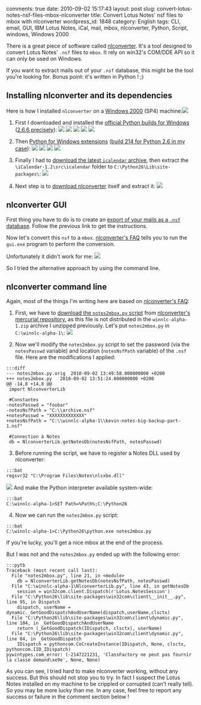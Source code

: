 comments: true
date: 2010-09-02 15:17:43
layout: post
slug: convert-lotus-notes-nsf-files-mbox-nlconverter
title: Convert Lotus Notes' nsf files to mbox with nlconverter
wordpress_id: 1848
category: English
tags: CLI, email, GUI, IBM Lotus Notes, iCal, mail, mbox, nlconverter, Python, Script, windows, Windows 2000

There is a great piece of software called [nlconverter](http://code.google.com/p/nlconverter/). It's a tool designed to convert Lotus Notes' `.nsf` files to `mbox`. It rely on win32's COM/DDE API so it can only be used on Windows.

If you want to extract mails out of your `.nsf` database, this might be the tool you're looking for. Bonus point: it's written in Python ! ;)

## Installing nlconverter and its dependencies

Here is how I installed `nlconverter` on a [Windows 2000](http://www.amazon.com/gp/product/B0006HMWO4/ref=as_li_tf_tl?ie=UTF8&tag=kevideld-20&linkCode=as2&camp=217145&creative=399381&creativeASIN=B0006HMWO4) (SP4) machine:![](http://www.assoc-amazon.com/e/ir?t=kevideld-20&l=as2&o=1&a=B0006HMWO4&camp=217145&creative=399381)

  1. First I downloaded and installed the [official Python builds for Windows](http://www.python.org/download/releases/) ([2.6.6 precisely](http://www.python.org/ftp/python/2.6.6/python-2.6.6.msi)):
[![](http://kevin.deldycke.com/wp-content/uploads/2010/08/001-python-266-install-on-windows-2000-300x255.png)](http://kevin.deldycke.com/wp-content/uploads/2010/08/001-python-266-install-on-windows-2000.png)
[![](http://kevin.deldycke.com/wp-content/uploads/2010/08/002-python-266-install-on-windows-2000-300x255.png)](http://kevin.deldycke.com/wp-content/uploads/2010/08/002-python-266-install-on-windows-2000.png)
[![](http://kevin.deldycke.com/wp-content/uploads/2010/08/003-python-266-install-on-windows-2000-300x255.png)](http://kevin.deldycke.com/wp-content/uploads/2010/08/003-python-266-install-on-windows-2000.png)
[![](http://kevin.deldycke.com/wp-content/uploads/2010/08/004-python-266-install-on-windows-2000-300x255.png)](http://kevin.deldycke.com/wp-content/uploads/2010/08/004-python-266-install-on-windows-2000.png)
[![](http://kevin.deldycke.com/wp-content/uploads/2010/08/005-python-266-install-on-windows-2000-300x255.png)](http://kevin.deldycke.com/wp-content/uploads/2010/08/005-python-266-install-on-windows-2000.png)

  2. Then [Python for Windows extensions](http://sourceforge.net/projects/pywin32/) ([build 214 for Python 2.6 in my case](http://sourceforge.net/projects/pywin32/files/pywin32/Build%20214/pywin32-214.win32-py2.6.exe/download)):
[![](http://kevin.deldycke.com/wp-content/uploads/2010/08/001-pywin32-214-install-on-windows-2000-300x193.png)](http://kevin.deldycke.com/wp-content/uploads/2010/08/001-pywin32-214-install-on-windows-2000.png)
[![](http://kevin.deldycke.com/wp-content/uploads/2010/08/002-pywin32-214-install-on-windows-2000-300x193.png)](http://kevin.deldycke.com/wp-content/uploads/2010/08/002-pywin32-214-install-on-windows-2000.png)
[![](http://kevin.deldycke.com/wp-content/uploads/2010/08/003-pywin32-214-install-on-windows-2000-300x193.png)](http://kevin.deldycke.com/wp-content/uploads/2010/08/003-pywin32-214-install-on-windows-2000.png)
[![](http://kevin.deldycke.com/wp-content/uploads/2010/08/004-pywin32-214-install-on-windows-2000-300x193.png)](http://kevin.deldycke.com/wp-content/uploads/2010/08/004-pywin32-214-install-on-windows-2000.png)

  3. Finally I had to [download the latest `icalendar` archive](http://pypi.python.org/pypi/icalendar), then extract the `\iCalendar-1.2\src\icalendar` folder to `C:\Python26\Lib\site-packages\`:
[![](http://kevin.deldycke.com/wp-content/uploads/2010/08/extract-icalendar-python-package-on-windows-300x217.png)](http://kevin.deldycke.com/wp-content/uploads/2010/08/extract-icalendar-python-package-on-windows.png)

  4. Next step is to [download nlconverter](http://code.google.com/p/nlconverter/downloads) itself and extract it:
[![](http://kevin.deldycke.com/wp-content/uploads/2010/08/nlconverter-install-on-windows-300x214.png)](http://kevin.deldycke.com/wp-content/uploads/2010/08/nlconverter-install-on-windows.png)

## nlconverter GUI

First thing you have to do is to create an [export of your mails as a `.nsf` database](http://kevin.deldycke.com/2010/06/how-to-export-backup-lotus-notes-mails/). Follow the previous link to get the instructions.

Now let's convert this `nsf` to a `mbox`. [nlconverter's FAQ](http://code.google.com/p/nlconverter/wiki/Faq) tells you to run the `gui.exe` program to perform the conversion.

Unfortunately it didn't work for me:
[![](http://kevin.deldycke.com/wp-content/uploads/2010/08/nlconverter-gui-fail-300x91.png)](http://kevin.deldycke.com/wp-content/uploads/2010/08/nlconverter-gui-fail.png)

So I tried the alternative approach by using the command line.

## nlconverter command line

Again, most of the things I'm writing here are based on [nlconverter's FAQ](http://code.google.com/p/nlconverter/wiki/Faq):

  1. First, we have to [download the `notes2mbox.py` script](http://nlconverter.googlecode.com/hg/notes2mbox.py) from [nlconverter's mercurial repository](http://code.google.com/p/nlconverter/source/browse/), as this file is not distributed in the `winnlc-alpha-1.zip` archive I unzipped previously. Let's put `notes2mbox.py` in `C:\winnlc-alpha-1\`:
[![](http://kevin.deldycke.com/wp-content/uploads/2010/09/download-notes2mbox-python-script-300x167.png)](http://kevin.deldycke.com/wp-content/uploads/2010/09/download-notes2mbox-python-script.png)

  2. Now we'll modify the `notes2mbox.py` script to set the password (via the `notesPasswd` variable) and location (`notesNsfPath` variable) of the `.nsf` file. Here are the modifications I applied:

    :::diff
    --- notes2mbox.py.orig	2010-09-02 13:49:58.000000000 +0200
    +++ notes2mbox.py	2010-09-02 13:51:24.000000000 +0200
    @@ -14,8 +14,8 @@
     import NlconverterLib

     #Constantes
    -notesPasswd = "foobar"
    -notesNsfPath = "C:\\archive.nsf"
    +notesPasswd = "XXXXXXXXXXXXX"
    +notesNsfPath = "C:\\winnlc-alpha-1\\kevin-notes-big-backup-part-1.nsf"

     #Connection à Notes
     db = NlconverterLib.getNotesDb(notesNsfPath, notesPasswd)

  3. Before running the script, we have to register a Notes DLL used by nlconverter:

    :::bat
    regsvr32 "C:\Program Files\Notes\nlsxbe.dll"

[![](http://kevin.deldycke.com/wp-content/uploads/2010/08/notes-nlsxbe-dll-registered1-300x96.png)](http://kevin.deldycke.com/wp-content/uploads/2010/08/notes-nlsxbe-dll-registered1.png)
And make the Python interpreter available system-wide:

    :::bat
    C:\winnlc-alpha-1>SET Path=%Path%;C:\Python26

  4. Now we can run the `notes2mbox.py` script:

    :::bat
    C:\winnlc-alpha-1>C:\Python26\python.exe notes2mbox.py

If you're lucky, you'll get a nice mbox at the end of the process.

But I was not and the `notes2mbox.py` ended up with the following error:

    :::pytb
    Traceback (most recent call last):
      File "notes2mbox.py", line 21, in <module>
        db = NlconverterLib.getNotesDb(notesNsfPath, notesPasswd)
      File "C:\winnlc-alpha-1\NlconverterLib.py", line 43, in getNotesDb
        session = win32com.client.Dispatch(r'Lotus.NotesSession')
      File "C:\Python26\lib\site-packages\win32com\client\__init__.py", line 95, in Dispatch
        dispatch, userName = dynamic._GetGoodDispatchAndUserName(dispatch,userName,clsctx)
      File "C:\Python26\lib\site-packages\win32com\client\dynamic.py", line 104, in _GetGoodDispatchAndUserName
        return (_GetGoodDispatch(IDispatch, clsctx), userName)
      File "C:\Python26\lib\site-packages\win32com\client\dynamic.py", line 84, in _GetGoodDispatch
        IDispatch = pythoncom.CoCreateInstance(IDispatch, None, clsctx, pythoncom.IID_IDispatch)
    pywintypes.com_error: (-2147221231, 'ClassFactory ne peut pas fournir la classe demand\xe9e', None, None)

As you can see, I tried hard to make nlconverter working, without any success. But this should not stop you to try. In fact I suspect the Lotus Notes installed on my machine to be crippled or corrupted (can't really tell). So you may be more lucky than me. In any case, feel free to report any success or failure in the comment section below !
